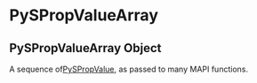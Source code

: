 # PySPropValueArray

## PySPropValueArray Object



A sequence of[PySPropValue](#pyspropvalue), as passed to many MAPI functions\.